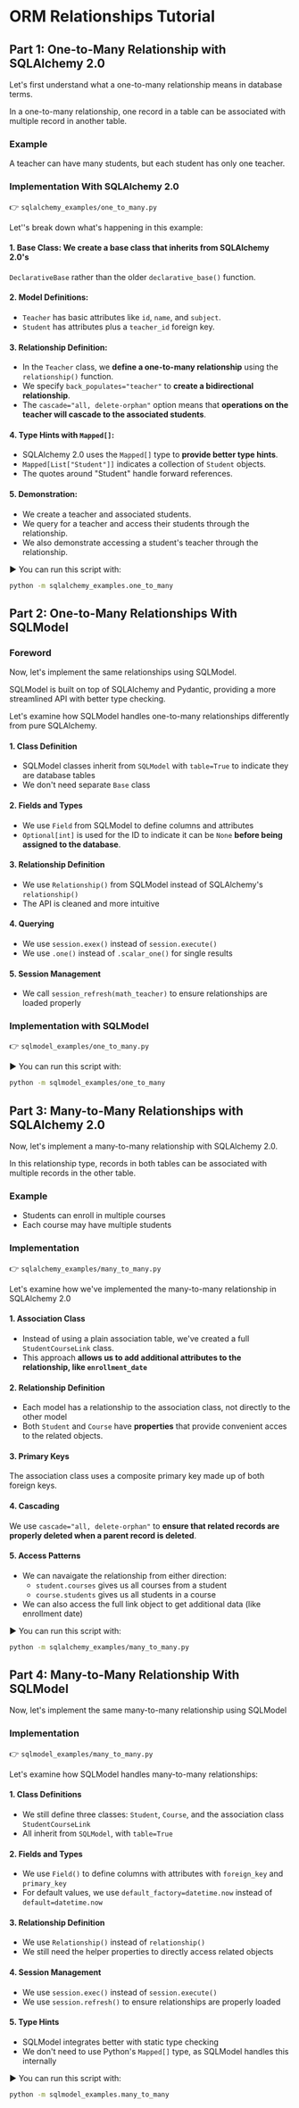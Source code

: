 # ORM Relationships Tutorial

## Part 1: One-to-Many Relationship with SQLAlchemy 2.0

Let's first understand what a one-to-many relationship means in database terms.

In a one-to-many relationship, one record in a table can be associated with multiple record in another table.

### Example

A teacher can have many students, but each student has only one teacher.

### Implementation With SQLAlchemy 2.0

👉 `sqlalchemy_examples/one_to_many.py`

Let''s break down what's happening in this example:

#### 1. **Base Class**: We create a base class that inherits from SQLAlchemy 2.0's

`DeclarativeBase` rather than the older `declarative_base()` function.

#### 2. **Model Definitions**:

- `Teacher` has basic attributes like `id`, `name`, and `subject`.
- `Student` has attributes plus a `teacher_id` foreign key.

#### 3. **Relationship Definition**:

- In the `Teacher` class, we **define a one-to-many relationship** using the `relationship()` function.
- We specify `back_populates="teacher"` to **create a bidirectional relationship**.
- The `cascade="all, delete-orphan"` option means that **operations on the teacher will cascade to the associated students**.

#### 4. **Type Hints with `Mapped[]`**:

- SQLAlchemy 2.0 uses the `Mapped[]` type to **provide better type hints**.
- `Mapped[List["Student"]]` indicates a collection of `Student` objects.
- The quotes around "Student" handle forward references.

#### 5. **Demonstration**:

- We create a teacher and associated students.
- We query for a teacher and access their students through the relationship.
- We also demonstrate accessing a student's teacher through the relationship.

▶️ You can run this script with:

```bash
python -m sqlalchemy_examples.one_to_many
```

## Part 2: One-to-Many Relationships With SQLModel

### Foreword

Now, let's implement the same relationships using SQLModel.

SQLModel is built on top of SQLAlchemy and Pydantic, providing a more streamlined
API with better type checking.

Let's examine how SQLModel handles one-to-many relationships differently from
pure SQLAlchemy.

#### 1. Class Definition

- SQLModel classes inherit from `SQLModel` with `table=True` to indicate they are
  database tables
- We don't need separate `Base` class

#### 2. Fields and Types

- We use `Field` from SQLModel to define columns and attributes
- `Optional[int]` is used for the ID to indicate it can be `None` **before being
  assigned to the database**.

#### 3. Relationship Definition

- We use `Relationship()` from SQLModel instead of SQLAlchemy's `relationship()`
- The API is cleaned and more intuitive

#### 4. Querying

- We use `session.exex()` instead of `session.execute()`
- We use `.one()` instead of `.scalar_one()` for single results

#### 5. Session Management

- We call `session_refresh(math_teacher)` to ensure relationships are loaded
  properly

### Implementation with SQLModel

👉 `sqlmodel_examples/one_to_many.py`

▶️ You can run this script with:

```bash
python -m sqlmodel_examples/one_to_many
```

## Part 3: Many-to-Many Relationships with SQLAlchemy 2.0

Now, let's implement a many-to-many relationship with SQLAlchemy 2.0.

In this relationship type, records in both tables can be associated with
multiple records in the other table.

### Example

- Students can enroll in multiple courses
- Each course may have multiple students

### Implementation

👉 `sqlalchemy_examples/many_to_many.py`

Let's examine how we've implemented the many-to-many relationship in SQLAlchemy 2.0

#### 1. Association Class

- Instead of using a plain association table, we've created a full `StudentCourseLink` class.
- This approach **allows us to add additional attributes to the relationship, like
  `enrollment_date`**

#### 2. Relationship Definition

- Each model has a relationship to the association class, not directly to the
  other model
- Both `Student` and `Course` have **properties** that provide convenient acces to the
  related objects.

#### 3. Primary Keys

The association class uses a composite primary key made up of both foreign keys.

#### 4. Cascading

We use `cascade="all, delete-orphan"` to **ensure that related records are properly
deleted when a parent record is deleted**.

#### 5. Access Patterns

- We can navaigate the relationship from either direction:
  - `student.courses` gives us all courses from a student
  - `course.students` gives us all students in a course
- We can also access the full link object to get additional data (like enrollment date)

▶️ You can run this script with:

```bash
python -m sqlalchemy_examples/many_to_many.py
```

## Part 4: Many-to-Many Relationship With SQLModel

Now, let's implement the same many-to-many relationship using SQLModel

### Implementation

👉 `sqlmodel_examples/many_to_many.py`

Let's examine how SQLModel handles many-to-many relationships:

#### 1. Class Definitions

- We still define three classes: `Student`, `Course`, and the association class
  `StudentCourseLink`
- All inherit from `SQLModel`, with `table=True`

#### 2. Fields and Types

- We use `Field()` to define columns with attributes with `foreign_key` and
  `primary_key`
- For default values, we use `default_factory=datetime.now` instead of
  `default=datetime.now`

#### 3. Relationship Definition

- We use `Relationship()` instead of `relationship()`
- We still need the helper properties to directly access related objects

#### 4. Session Management

- We use `session.exec()` instead of `session.execute()`
- We use `session.refresh()` to ensure relationships are properly loaded

#### 5. Type Hints

- SQLModel integrates better with static type checking
- We don't need to use Python's `Mapped[]` type, as SQLModel handles this internally

▶️ You can run this script with:

```bash
python -m sqlmodel_examples.many_to_many
```
